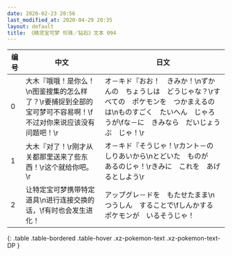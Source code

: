 ```yaml
---
date: 2020-02-23 20:56
last_modified_at: 2020-04-29 20:35
layout: default
title: 《精灵宝可梦 珍珠／钻石》文本 094
---
```

| 编号 | 中文 | 日文 |
| ---- | ---- | ---- |
| 0 | 大木『哦哦！是你么！\n图鉴搜集的怎么样了？\r要捕捉到全部的宝可梦可不容易啊！\f不过对你来说应该没有问题吧！\r | オ－キド『おお！　きみか！\nずかんの　ちょうしは　どうじゃな？\rすべての　ポケモンを　つかまえるのは\nものすごく　たいへん　じゃろうが\fな－に　きみなら　だいじょうぶ　じゃ！\r |
| 1 | 大木『对了！\r刚才从关都那里送来了些东西！\r这个就给你吧。\r | オ－キド『そうじゃ！\rカント－の　しりあいから\nとどいた　ものが　あるのじゃ！\rきみに　これを　あげるとしよう\r |
| 2 | 让特定宝可梦携带特定道具\n进行连接交换的话，\f有时也会发生进化！ | アップグレ－ドを　もたせたまま\nつうしん　することで\fしんかする　ポケモンが　いるそうじゃ！ |
{: .table .table-bordered .table-hover .xz-pokemon-text .xz-pokemon-text-DP }